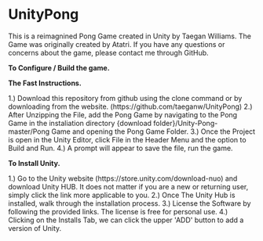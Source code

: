 # UnityPong

This is a reimagnined Pong Game created in Unity by Taegan Williams. The Game was originally created by Atatri. If you have any questions or concerns about the game, please contact me through GitHub.

<b>To Configure / Build the game.</b>

<b>The Fast Instructions.</b>
<p>
  1.) Download this repository from github using the clone command or by downloading       from the website. (https://github.com/taeganw/UnityPong)
  2.) After Unzipping the File, add the Pong Game by navigating to the Pong Game in       the instaliation directory {download folder}/Unity-Pong-master/Pong Game and 
      opening the Pong Game Folder.
  3.) Once the Project is open in the Unity Editor, click File in the Header Menu         and the option to Build and Run.
  4.) A prompt will appear to save the file, run the game. 
</p>

<b>To Install Unity.</b>
<p>
  1.) Go to the Unity website (https://store.unity.com/download-nuo) and download         Unity HUB. It does not matter if you are a new or returning user, simply click       the link more applicable to you. 
  2.) Once The Unity Hub is installed, walk through the installation process. 
  3.) License the Software by following the provided links. The license is free for       personal use.
  4.) Clicking on the Installs Tab, we can click the upper 'ADD' button to add a           version of Unity.
</p>


